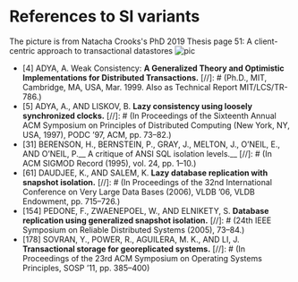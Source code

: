 # References to SI variants
The picture is from Natacha Crooks's PhD 2019 Thesis page 51: A client-centric approach to transactional datastores
![pic](D:\project\git\SI-refs/navigation.jpg "Natacha Crooks's PhD Thesis2019")

* [4] ADYA, A. Weak Consistency: __A Generalized Theory and Optimistic Implementations for Distributed Transactions.__ [//]: # (Ph.D., MIT, Cambridge, MA, USA, Mar. 1999. Also as Technical Report MIT/LCS/TR-786.)
* [5] ADYA, A., AND LISKOV, B. __Lazy consistency using loosely synchronized clocks.__  [//]: # (In
Proceedings of the Sixteenth Annual ACM Symposium on Principles of Distributed Computing
(New York, NY, USA, 1997), PODC ’97, ACM, pp. 73–82.)
* [31] BERENSON, H., BERNSTEIN, P., GRAY, J., MELTON, J., O’NEIL, E., AND O’NEIL, P.__ A critique of ANSI SQL isolation levels.__  [//]: # (In ACM SIGMOD Record (1995), vol. 24, pp. 1–10.)
* [61] DAUDJEE, K., AND SALEM, K. __Lazy database replication with snapshot isolation.__  [//]: # (In Proceedings of the 32nd International Conference on Very Large Data Bases (2006), VLDB ’06, VLDB Endowment, pp. 715–726.)
* [154] PEDONE, F., ZWAENEPOEL, W., AND ELNIKETY, S. __Database replication using generalized snapshot isolation.__  [//]: # (24th IEEE Symposium on Reliable Distributed Systems (2005), 73–84.)
* [178] SOVRAN, Y., POWER, R., AGUILERA, M. K., AND LI, J. __Transactional storage for georeplicated systems.__  [//]: # (In Proceedings of the 23rd ACM Symposium on Operating Systems Principles, SOSP ’11, pp. 385–400)

